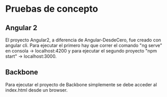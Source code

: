 # Pruebas de concepto

## Angular 2

El proyecto Angular2, a diferencia de Angular-DesdeCero, fue creado con angular cli. Para ejecutar el primero hay que correr el comando "ng serve" en consola -> localhost:4200 y para ejecutar el segundo proyecto "npm start" -> localhost:3000.

## Backbone

Para ejecutar el proyecto de Backbone simplemente se debe acceder al index.html desde un browser.